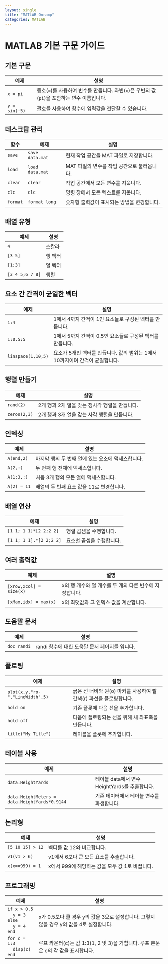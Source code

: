 ```yaml
---
layout: single
title: "MATLAB Onramp"
categories: MATLAB
---
```

# MATLAB 기본 구문 가이드

## 기본 구문

| 예제            | 설명                                                           |
| ------------- | ------------------------------------------------------------ |
| `x = pi`      | 등호(`=`)를 사용하여 변수를 만듭니다. 좌변(`x`)은 우변의 값(`pi`)을 포함하는 변수 이름입니다. |
| `y = sin(-5)` | 괄호를 사용하여 함수에 입력값을 전달할 수 있습니다.                                |

## 데스크탑 관리

| 함수       | 예제              | 설명                         |
| -------- | --------------- | -------------------------- |
| `save`   | `save data.mat` | 현재 작업 공간을 MAT 파일로 저장합니다.   |
| `load`   | `load data.mat` | MAT 파일의 변수를 작업 공간으로 불러옵니다. |
| `clear`  | `clear`         | 작업 공간에서 모든 변수를 지웁니다.       |
| `clc`    | `clc`           | 명령 창에서 모든 텍스트를 지웁니다.       |
| `format` | `format long`   | 숫자형 출력값이 표시되는 방법을 변경합니다.   |

## 배열 유형

| 예제              | 설명   |
| --------------- | ---- |
| `4`             | 스칼라  |
| `[3 5]`         | 행 벡터 |
| `[1;3]`         | 열 벡터 |
| `[3 4 5;6 7 8]` | 행렬   |

## 요소 간 간격이 균일한 벡터

| 예제                 | 설명                                             |
| ------------------ | ---------------------------------------------- |
| `1:4`              | 1에서 4까지 간격이 1인 요소들로 구성된 벡터를 만듭니다. |
| `1:0.5:5`          | 1에서 5까지 간격이 0.5인 요소들로 구성된 벡터를 만듭니다. |
| `linspace(1,10,5)` | 요소가 5개인 벡터를 만듭니다. 값의 범위는 1에서 10까지이며 간격이 균일합니다. |

## 행렬 만들기

| 예제           | 설명                           |
| ------------ | ---------------------------- |
| `rand(2)`     | 2개 행과 2개 열을 갖는 정사각 행렬을 만듭니다. |
| `zeros(2,3)`  | 2개 행과 3개 열을 갖는 사각 행렬을 만듭니다.  |

## 인덱싱

| 예제          | 설명                            |
| ----------- | ----------------------------- |
| `A(end,2)`  | 마지막 행의 두 번째 열에 있는 요소에 액세스합니다. |
| `A(2,:)`    | 두 번째 행 전체에 액세스합니다.            |
| `A(1:3,:)`  | 처음 3개 행의 모든 열에 액세스합니다. |
| `A(2) = 11` | 배열의 두 번째 요소 값을 11로 변경합니다. |

## 배열 연산

| 예제                      | 설명             |
| ----------------------- | -------------- |
| `[1 1; 1 1]*[2 2;2 2]`  | 행렬 곱셈을 수행합니다.  |
| `[1 1; 1 1].*[2 2;2 2]` | 요소별 곱셈을 수행합니다. |

## 여러 출력값

| 예제                  | 설명                                                     |
| ------------------- | ------------------------------------------------ |
| `[xrow,xcol] = size(x)` | x의 행 개수와 열 개수를 두 개의 다른 변수에 저장합니다.            |
| `[xMax,idx] = max(x)`   | x의 최댓값과 그 인덱스 값을 계산합니다.                     |

## 도움말 문서

| 예제          | 설명                            |
| ----------- | ----------------------------- |
| `doc randi` | randi 함수에 대한 도움말 문서 페이지를 엽니다. |

## 플로팅

| 예제                              | 설명                                                         |
| ------------------------------- | ------------------------------------------------------ |
| `plot(x,y,"ro-","LineWidth",5)` | 굵은 선 너비와 원(o) 마커를 사용하여 빨간색(r) 파선을 플로팅합니다.      |
| `hold on`                       | 기존 플롯에 다음 선을 추가합니다.                                 |
| `hold off`                      | 다음에 플로팅되는 선을 위해 새 좌표축을 만듭니다.                 |
| `title("My Title")`             | 레이블을 플롯에 추가합니다.                                |

## 테이블 사용

| 예제                                            | 설명                              |
| --------------------------------------------- | ------------------------------- |
| `data.HeightYards`                            | 테이블 data에서 변수 HeightYards를 추출합니다. |
| `data.HeightMeters = data.HeightYards*0.9144` | 기존 데이터에서 테이블 변수를 파생합니다.         |

## 논리형

| 예제               | 설명                             |
| ---------------- | ------------------------------ |
| `[5 10 15] > 12` | 벡터를 값 12와 비교합니다.               |
| `v1(v1 > 6)`     | v1에서 6보다 큰 모든 요소를 추출합니다.            |
| `x(x==999) = 1`  | x에서 999에 해당하는 값을 모두 값 1로 바꿉니다.     |

## 프로그래밍

| 예제                                        | 설명                                                     |
| ----------------------------------------- | ------------------------------------------------------ |
| `if x > 0.5`<br>&nbsp;&nbsp;&nbsp;&nbsp;`y = 3`<br>`else`<br>&nbsp;&nbsp;&nbsp;&nbsp;`y = 4`<br>`end` | x가 0.5보다 클 경우 y의 값을 3으로 설정합니다. 그렇지 않을 경우 y의 값을 4로 설정합니다. |
| `for c = 1:3`<br>&nbsp;&nbsp;&nbsp;&nbsp;`disp(c)`<br>`end` | 루프 카운터(c)는 값 1:3(1, 2 및 3)을 거칩니다. 루프 본문은 c의 각 값을 표시합니다.  |